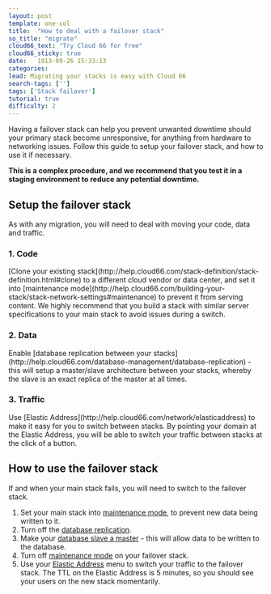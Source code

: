 ```yaml
---
layout: post
template: one-col
title:  "How to deal with a failover stack"
so_title: "migrate"
cloud66_text: "Try Cloud 66 for free"
cloud66_sticky: true
date:   1913-09-26 15:33:13
categories: 
lead: Migrating your stacks is easy with Cloud 66
search-tags: ['']
tags: ['Stack failover']
tutorial: true
difficulty: 2
---
```


Having a failover stack can help you prevent unwanted downtime should your primary stack become unresponsive, for anything from hardware to networking issues. Follow this guide to setup your failover stack, and how to use it if necessary.

<b>This is a complex procedure, and we recommend that you test it in a staging environment to reduce any potential downtime.</b>

<h2>Setup the failover stack</h2>
As with any migration, you will need to deal with moving your code, data and traffic. 

<h3>1. Code</h3>
[Clone your existing stack](http://help.cloud66.com/stack-definition/stack-definition.html#clone) to a different cloud vendor or data center, and set it into [maintenance mode](http://help.cloud66.com/building-your-stack/stack-network-settings#maintenance) to prevent it from serving content. We highly recommend that you build a stack with similar server specifications to your main stack to avoid issues during a switch. 

<h3>2. Data</h3>
Enable [database replication between your stacks](http://help.cloud66.com/database-management/database-replication) - this will setup a master/slave architecture between your stacks, whereby the slave is an exact replica of the master at all times. 

<h3>3. Traffic</h3>
Use [Elastic Address](http://help.cloud66.com/network/elasticaddress) to make it easy for you to switch between stacks. By pointing your domain at the Elastic Address, you will be able to switch your traffic between stacks at the click of a button.

<h2>How to use the failover stack</h2>
If and when your main stack fails, you will need to switch to the failover stack.

<ol class="article-list">
<li>Set your main stack into <a href="http://help.cloud66.com/building-your-stack/stack-network-settings#maintenance">maintenance mode</a>, to prevent new data being written to it.</li>
<li>Turn off the <a href="http://help.cloud66.com/database-management/database-replication#disable">database replication</a>.</li>
<li>Make your <a href="http://community.cloud66.com/articles/postgresql-failover-procedure">database slave a master</a> - this will allow data to be written to the database.</li>
<li>Turn off <a href="http://help.cloud66.com/building-your-stack/stack-network-settings#maintenance">maintenance mode</a> on your failover stack.</li>
<li>Use your <a href="http://help.cloud66.com/network/elasticaddress">Elastic Address</a> menu to switch your traffic to the failover stack. The TTL on the Elastic Address is 5 minutes, so you should see your users on the new stack momentarily.</li>
</ol>